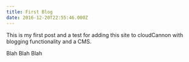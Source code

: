 ```yaml
---
title: First Blog
date: 2016-12-20T22:55:46.000Z
---
```



This is my first post and a test for adding this site to cloudCannon with blogging functionality and a CMS.

Blah Blah Blah
